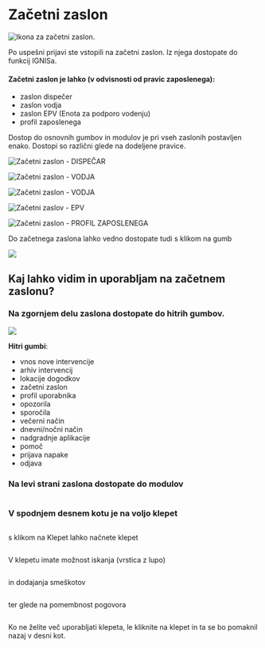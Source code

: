 # Začetni zaslon

![Ikona za začetni zaslon.](<../.gitbook/assets/image (165).png>)

Po uspešni prijavi ste vstopili na začetni zaslon. Iz njega dostopate do funkcij IGNISa.

#### Začetni zaslon je lahko (v odvisnosti od pravic zaposlenega):

* zaslon dispečer
* zaslon vodja
* zaslon EPV (Enota za podporo vodenju)
* profil zaposlenega

Dostop do osnovnih gumbov in modulov je pri vseh zaslonih postavljen enako. Dostopi so različni glede na dodeljene pravice.

![Začetni zaslon - DISPEČAR](<../.gitbook/assets/IGNIS_zacetni_zaslon_dispecer (1).PNG>)

![Začetni zaslon - VODJA](../.gitbook/assets/IGNIS_zacetni_zaslon_vodja.PNG)

![Začetni zaslon - VODJA](../.gitbook/assets/vofja.png)

![Začetni zaslov - EPV](<../.gitbook/assets/IGNIS_zacetni_zaslon_EPV (1).PNG>)

![Začetni zaslon - PROFIL ZAPOSLENEGA](<../.gitbook/assets/image (39).png>)

Do začetnega zaslona lahko vedno dostopate tudi s klikom na gumb

![](../.gitbook/assets/Zacetni_zaslon.PNG)

## Kaj lahko vidim in uporabljam na začetnem zaslonu?

### Na zgornjem delu zaslona dostopate do hitrih gumbov.

![](../.gitbook/assets/Hitri_gumbi.PNG)

**Hitri gumbi**:&#x20;

* vnos nove intervencije&#x20;
* arhiv intervencij
* lokacije dogodkov
* začetni zaslon
* profil uporabnika
* opozorila
* sporočila
* večerni način
* dnevni/nočni način
* nadgradnje aplikacije
* pomoč
* prijava napake
* odjava

### Na levi strani zaslona dostopate do modulov

<div align="left"><img src="../.gitbook/assets/Ignis_MODULI.PNG" alt=""></div>

### V spodnjem desnem kotu je na voljo klepet

<div align="left"><img src="../.gitbook/assets/Zacetni_zaslon_KLEPET.PNG" alt=""></div>

s klikom na Klepet lahko načnete klepet

<div align="left"><img src="../.gitbook/assets/Zacetni_zaslon_KLEPET_okno.PNG" alt=""></div>

V klepetu imate možnost iskanja (vrstica z lupo)&#x20;

<div align="left"><img src="../.gitbook/assets/Zacetni_zaslon_KLEPET_lupa.PNG" alt=""></div>

in dodajanja smeškotov&#x20;

<div align="left"><img src="../.gitbook/assets/Zacetni_zaslon_KLEPET_emoji.PNG" alt=""></div>

ter glede na pomembnost pogovora

<div align="left"><img src="../.gitbook/assets/Zacetni_zaslon_KLEPET_pomebnost.PNG" alt=""></div>

Ko ne želite več uporabljati klepeta, le kliknite na klepet in ta se bo pomaknil nazaj v desni kot.
